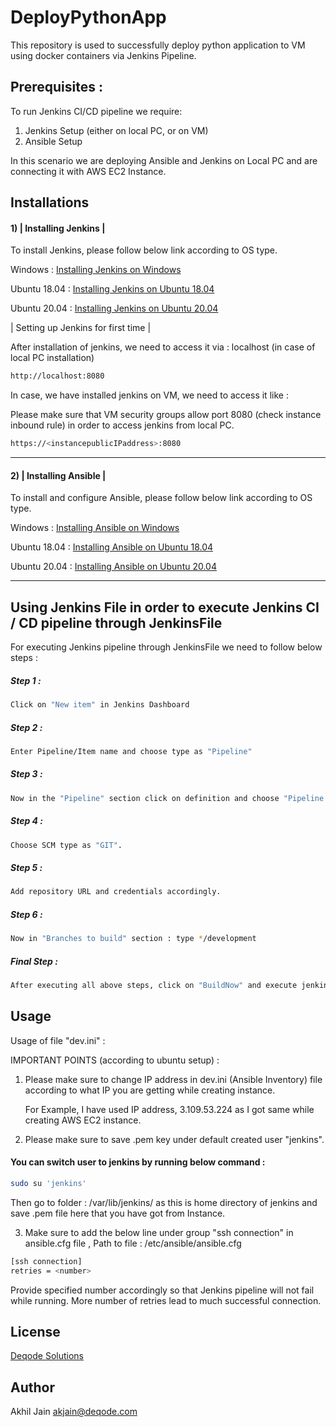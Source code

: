 # DeployPythonApp

This repository is used to successfully deploy python application to VM using docker containers via Jenkins Pipeline.

## Prerequisites :
To run Jenkins CI/CD pipeline we require:
1) Jenkins Setup (either on local PC, or on VM)
2) Ansible Setup 

In this scenario we are deploying Ansible and Jenkins on Local PC  and are connecting it with AWS EC2 Instance.  

## Installations

#### 1) | Installing Jenkins |

To install Jenkins, please follow below link according to OS type. 

Windows : [Installing Jenkins on Windows](https://www.blazemeter.com/blog/how-to-install-jenkins-on-windows) 

Ubuntu 18.04 : 
[Installing Jenkins on Ubuntu 18.04](https://www.digitalocean.com/community/tutorials/how-to-install-jenkins-on-ubuntu-18-04) 

Ubuntu 20.04 : 
[Installing Jenkins on Ubuntu 20.04](https://www.digitalocean.com/community/tutorials/how-to-install-jenkins-on-ubuntu-20-04) 

| Setting up Jenkins for first time |

After installation of jenkins, we need to access it via :
localhost (in case of local PC installation)

```bash
http://localhost:8080
```
In case, we have installed jenkins on VM, we need to access it like :

Please make sure that VM security groups allow port 8080 (check instance inbound rule) in order to access jenkins from local PC. 

```bash
https://<instancepublicIPaddress>:8080
```

------------------------------------------------------------------------

#### 2) | Installing Ansible |

To install and configure Ansible, please follow below link according to OS type. 

Windows : [Installing Ansible on Windows](https://phoenixnap.com/kb/install-ansible-on-windows) 

Ubuntu 18.04 : 
[Installing Ansible on Ubuntu 18.04](https://www.digitalocean.com/community/tutorials/how-to-install-and-configure-ansible-on-ubuntu-18-04) 

Ubuntu 20.04 : 
[Installing Ansible on Ubuntu 20.04](https://www.digitalocean.com/community/tutorials/how-to-install-and-configure-ansible-on-ubuntu-20-04) 

----------------------------------------------------------------------

## Using Jenkins File in order to execute Jenkins CI / CD pipeline through JenkinsFile 

For executing Jenkins pipeline through JenkinsFile we need to follow below steps :

##### Step 1 :
```bash
Click on "New item" in Jenkins Dashboard
```
##### Step 2 :
```bash
Enter Pipeline/Item name and choose type as "Pipeline"
```
##### Step 3 :
```bash
Now in the "Pipeline" section click on definition and choose "Pipeline Script from SCM".
```
##### Step 4 :
```bash
Choose SCM type as "GIT".
```
##### Step 5 :
```bash
Add repository URL and credentials accordingly.
```
##### Step 6 :
```bash
Now in "Branches to build" section : type */development
```
##### Final Step :
```bash
After executing all above steps, click on "BuildNow" and execute jenkins pipeline
```
## Usage
Usage of file "dev.ini" :

IMPORTANT POINTS (according to ubuntu setup) : 

1) Please make sure to change IP address in dev.ini (Ansible Inventory) file according to what IP you are getting while creating instance. 

    For Example, I have used IP address, 3.109.53.224 as I got same while creating AWS EC2 instance. 

2) Please make sure to save .pem key under default created user "jenkins". 

#### You can switch user to jenkins by running below command :
```bash
sudo su 'jenkins'
```
Then go to folder : /var/lib/jenkins/ as this is home directory of jenkins and save .pem file here that you have got from Instance.

3) Make sure to add the below line under group "ssh connection"  in ansible.cfg file , Path to file : /etc/ansible/ansible.cfg 

```bash
[ssh connection]
retries = <number>
```
Provide specified number accordingly so that Jenkins pipeline will not fail while running. More number of retries lead to much successful connection. 

## License
[Deqode Solutions](https://deqode.com/)

## Author
Akhil Jain <akjain@deqode.com>
